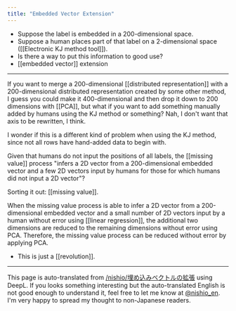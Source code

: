 ```yaml
---
title: "Embedded Vector Extension"
---
```


- Suppose the label is embedded in a 200-dimensional space.
- Suppose a human places part of that label on a 2-dimensional space ([[Electronic KJ method tool]]).
- Is there a way to put this information to good use?
- [[embedded vector]] extension

---
If you want to merge a 200-dimensional [[distributed representation]] with a 200-dimensional distributed representation created by some other method, I guess you could make it 400-dimensional and then drop it down to 200 dimensions with [[PCA]], but what if you want to add something manually added by humans using the KJ method or something? Nah, I don't want that axis to be rewritten, I think.

I wonder if this is a different kind of problem when using the KJ method, since not all rows have hand-added data to begin with.

Given that humans do not input the positions of all labels, the [[missing value]] process "infers a 2D vector from a 200-dimensional embedded vector and a few 2D vectors input by humans for those for which humans did not input a 2D vector"?

Sorting it out: [[missing value]].

When the missing value process is able to infer a 2D vector from a 200-dimensional embedded vector and a small number of 2D vectors input by a human without error using [[linear regression]], the additional two dimensions are reduced to the remaining dimensions without error using PCA. Therefore, the missing value process can be reduced without error by applying PCA.
- This is just a [[revolution]].
---
This page is auto-translated from [/nishio/埋め込みベクトルの拡張](https://scrapbox.io/nishio/埋め込みベクトルの拡張) using DeepL. If you looks something interesting but the auto-translated English is not good enough to understand it, feel free to let me know at [@nishio_en](https://twitter.com/nishio_en). I'm very happy to spread my thought to non-Japanese readers.